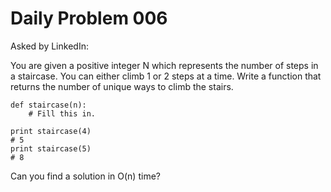# Daily Problem 006

Asked by LinkedIn:

You are given a positive integer N which represents the number of steps in a staircase. You can either climb 1 or 2 steps at a time. Write a function that returns the number of unique ways to climb the stairs.

```
def staircase(n):
    # Fill this in.
  
print staircase(4)
# 5
print staircase(5)
# 8
```

Can you find a solution in O(n) time?